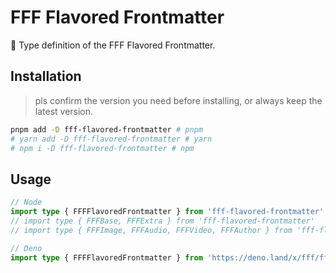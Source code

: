 # FFF Flavored Frontmatter

🌟 Type definition of the FFF Flavored Frontmatter.

## Installation

> pls confirm the version you need before installing, or always keep the latest version.

```bash
pnpm add -D fff-flavored-frontmatter # pnpm
# yarn add -D fff-flavored-frontmatter # yarn
# npm i -D fff-flavored-frontmatter # npm
```

## Usage

```ts
// Node
import type { FFFFlavoredFrontmatter } from 'fff-flavored-frontmatter'
// import type { FFFBase, FFFExtra } from 'fff-flavored-frontmatter'
// import type { FFFImage, FFFAudio, FFFVideo, FFFAuthor } from 'fff-flavored-frontmatter'

// Deno
import type { FFFFlavoredFrontmatter } from 'https://deno.land/x/fff/fff.ts'
```
